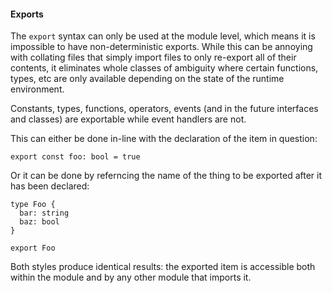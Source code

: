 #### Exports

The `export` syntax can only be used at the module level, which means it is impossible to have non-deterministic exports. While this can be annoying with collating files that simply import files to only re-export all of their contents, it eliminates whole classes of ambiguity where certain functions, types, etc are only available depending on the state of the runtime environment.

Constants, types, functions, operators, events (and in the future interfaces and classes) are exportable while event handlers are not.

This can either be done in-line with the declaration of the item in question:

```
export const foo: bool = true
```

Or it can be done by referncing the name of the thing to be exported after it has been declared:

```
type Foo {
  bar: string
  baz: bool
}

export Foo
```

Both styles produce identical results: the exported item is accessible both within the module and by any other module that imports it.

